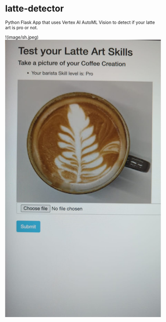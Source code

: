 # latte-detector 

Python Flask App that uses Vertex AI AutoML Vision to detect if your latte art is pro or not. 

!(image/sh.jpeg)
![Alt text](ss.jpeg?raw=true "Latte Art Detector")
